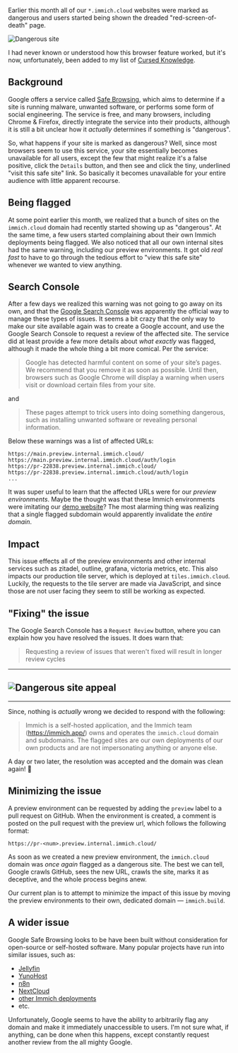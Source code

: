 <script lang="ts">
  import { Posts } from '$lib';
  import BlogPage from '$lib/components/BlogPage.svelte';
  import BlogFaqs from '$lib/components/BlogFaqs.svelte';
  import { Button, Code, Constants, Link, Text } from '@immich/ui';
  import { mdiOpenInNew } from '@mdi/js';
  import dangerousSite from '$lib/assets/img/dangerous-site.webp';
  import dangerousSiteAppeal from '$lib/assets/img/dangerous-site-appeal.webp';
</script>

<BlogPage post={Posts.GoogleFlagsImmich}>

Earlier this month all of our `*.immich.cloud` websites were marked as dangerous and users started being shown the dreaded "red-screen-of-death" page.

<img src={dangerousSite} alt="Dangerous site" class='rounded-lg mb-4'>

I had never known or understood how this browser feature worked, but it's now, unfortunately, been added to my list of [Cursed Knowledge](/cursed-knowledge).

## Background

Google offers a service called [Safe Browsing](https://safebrowsing.google.com/), which aims to determine if a site is running malware, unwanted software, or performs some form of social engineering. The service is free, and many browsers, including Chrome & Firefox, directly integrate the service into their products, although it is still a bit unclear how it _actually_ determines if something is "dangerous".

So, what happens if your site is marked as dangerous? Well, since most browsers seem to use this service, your site essentially becomes unavailable for all users, except the few that might realize it's a false positive, click the `Details` button, and then see and click the tiny, underlined "visit this safe site" link. So basically it becomes unavailable for your entire audience with little apparent recourse.

## Being flagged

At some point earlier this month, we realized that a bunch of sites on the `immich.cloud` domain had recently started showing up as "dangerous". At the same time, a few users started complaining about their own Immich deployments being flagged. We also noticed that all our own internal sites had the same warning, including our preview environments. It got old _real fast_ to have to go through the tedious effort to "view this safe site" whenever we wanted to view anything.

## Search Console

After a few days we realized this warning was not going to go away on its own, and that the [Google Search Console](https://search.google.com/search-console/about) was apparently the official way to manage these types of issues. It seems a bit crazy that the only way to make our site available again was to create a Google account, and use the Google Search Console to request a review of the affected site. The service did at least provide a few more details about _what exactly_ was flagged, although it made the whole thing a bit more comical. Per the service:

> Google has detected harmful content on some of your site’s pages. We recommend that you remove it as soon as possible. Until then, browsers such as Google Chrome will display a warning when users visit or download certain files from your site.

and

> These pages attempt to trick users into doing something dangerous, such as installing unwanted software or revealing personal information.

Below these warnings was a list of affected URLs:

```
https://main.preview.internal.immich.cloud/
https://main.preview.internal.immich.cloud/auth/login
https://pr-22838.preview.internal.immich.cloud/
https://pr-22838.preview.internal.immich.cloud/auth/login
...
```

It was super useful to learn that the affected URLs were for our _preview environments_. Maybe the thought was that these Immich environments were imitating our [demo website](https://demo.immich.app/)? The most alarming thing was realizing that a single flagged subdomain would apparently invalidate the _entire domain_.

## Impact

This issue effects all of the preview environments and other internal services such as zitadel, outline, grafana, victoria metrics, etc. This also impacts our production tile server, which is deployed at `tiles.immich.cloud`. Luckily, the requests to the tile server are made via JavaScript, and since those are not user facing they seem to still be working as expected.

## "Fixing" the issue

The Google Search Console has a `Request Review` button, where you can explain how you have resolved the issues. It does warn that:

> Requesting a review of issues that weren't fixed will result in longer review cycles

---

## <img src={dangerousSiteAppeal} alt="Dangerous site appeal" class='rounded-lg my-4'>

---

Since, nothing is _actually_ wrong we decided to respond with the following:

> Immich is a self-hosted application, and the Immich team (https://immich.app/) owns and operates the `immich.cloud` domain and subdomains. The flagged sites are our own deployments of our own products and are not impersonating anything or anyone else.

A day or two later, the resolution was accepted and the domain was clean again! 🎉

## Minimizing the issue

A preview environment can be requested by adding the `preview` label to a pull request on GitHub. When the environment is created, a comment is posted on the pull request with the preview url, which follows the following format:

```
https://pr-<num>.preview.internal.immich.cloud/
```

As soon as we created a new preview environment, the `immich.cloud` domain was _once again_ flagged as a dangerous site. The best we can tell, Google crawls GitHub, sees the new URL, crawls the site, marks it as deceptive, and the whole process begins anew.

Our current plan is to attempt to minimize the impact of this issue by moving the preview environments to their own, dedicated domain &mdash; `immich.build`.

## A wider issue

Google Safe Browsing looks to be have been built without consideration for open-source or self-hosted software. Many popular projects have run into similar issues, such as:

- [Jellyfin](https://github.com/jellyfin/jellyfin-web/issues/4076)
- [YunoHost](https://forum.yunohost.org/t/google-flags-my-sites-as-dangerous-deceptive-site-ahead/20361)
- [n8n](https://community.n8n.io/t/deceptive-site-ahead-urgent/24152)
- [NextCloud](https://www.reddit.com/r/NextCloud/comments/w3x0fs/google_marked_my_nextcloud_app_as_a_dangerous/)
- [other Immich deployments](https://www.reddit.com/r/immich/comments/1ne5jbq/google_has_blocked_my_domain_due_to_immich/)
- etc.

Unfortunately, Google seems to have the ability to arbitrarily flag any domain and make it immediately unaccessible to users. I'm not sure what, if anything, can be done when this happens, except constantly request another review from the all mighty Google.

</BlogPage>
